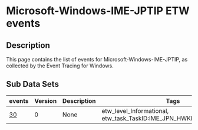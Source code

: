 # Microsoft-Windows-IME-JPTIP ETW events

## Description
This page contains the list of events for Microsoft-Windows-IME-JPTIP, as collected by the Event Tracing for Windows.

## Sub Data Sets
|events|Version|Description|Tags|
|---|---|---|---|
|[30](events/event-30.md)|0|None|etw_level_Informational, etw_task_TaskID:IME_JPN_HWKBD_CandUIProcess|

